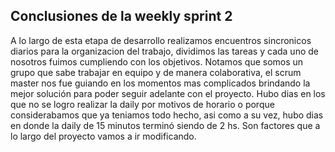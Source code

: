 ## Conclusiones de la weekly sprint 2
A lo largo de esta etapa de desarrollo realizamos encuentros sincronicos diarios para la organizacion del trabajo, dividimos las tareas y cada uno de nosotros fuimos cumpliendo con los objetivos. Notamos que somos un grupo que sabe trabajar en equipo y de manera colaborativa, el scrum master nos fue guiando en los momentos mas complicados brindando la mejor solución para poder seguir adelante con el proyecto. Hubo dias en los que no se logro realizar la daily por motivos de horario o porque considerabamos que ya teniamos todo hecho, asi como a su vez, hubo dias en donde la daily de 15 minutos terminó siendo de 2 hs. Son factores que a lo largo del proyecto vamos a ir modificando.


